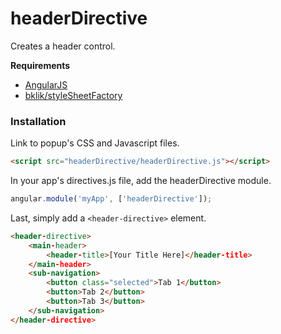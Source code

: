 # headerDirective

Creates a header control.

**Requirements**

* [AngularJS](http://angularjs.org/)
* [bklik/styleSheetFactory](https://github.com/bklik/styleSheetFactory)

### Installation

Link to popup's CSS and Javascript files.
```html
<script src="headerDirective/headerDirective.js"></script>
```

In your app's directives.js file, add the headerDirective module.
```javascript
angular.module('myApp', ['headerDirective']);
```

Last, simply add a `<header-directive>` element.
```html
<header-directive>
    <main-header>
        <header-title>[Your Title Here]</header-title>
    </main-header>
    <sub-navigation>
        <button class="selected">Tab 1</button>
        <button>Tab 2</button>
        <button>Tab 3</button>
    </sub-navigation>
</header-directive>
```
